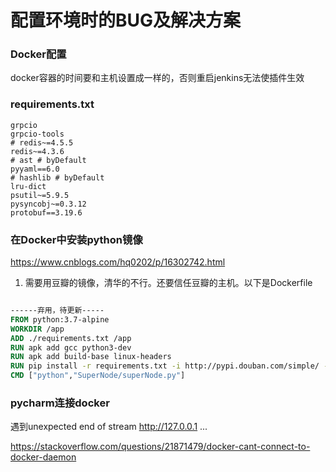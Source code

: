 # 配置环境时的BUG及解决方案

### Docker配置
docker容器的时间要和主机设置成一样的，否则重启jenkins无法使插件生效



### requirements.txt

```
grpcio
grpcio-tools
# redis~=4.5.5
redis~=4.3.6
# ast # byDefault
pyyaml==6.0
# hashlib # byDefault
lru-dict
psutil~=5.9.5
pysyncobj~=0.3.12
protobuf==3.19.6
```



### 在Docker中安装python镜像
https://www.cnblogs.com/hq0202/p/16302742.html
1. 需要用豆瓣的镜像，清华的不行。还要信任豆瓣的主机。以下是Dockerfile
```dockerfile

------弃用，待更新-----
FROM python:3.7-alpine
WORKDIR /app
ADD ./requirements.txt /app
RUN apk add gcc python3-dev
RUN apk add build-base linux-headers
RUN pip install -r requirements.txt -i http://pypi.douban.com/simple/ --trusted-host pypi.douban.com
CMD ["python","SuperNode/superNode.py"]
```

### pycharm连接docker

遇到unexpected end of stream http://127.0.0.1 ...

https://stackoverflow.com/questions/21871479/docker-cant-connect-to-docker-daemon
